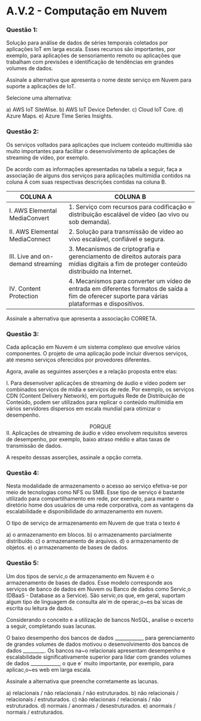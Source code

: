 ﻿# A.V.2 - Computação em Nuvem

### Questão 1:
Solução para análise de dados de séries temporais coletados por aplicações IoT em larga escala. Esses recursos são importantes, por exemplo, para aplicações de sensoriamento remoto ou aplicações que trabalham com previsões e identificação de tendências em grandes volumes de dados.

Assinale a alternativa que apresenta o nome deste serviço em Nuvem para suporte a aplicações de IoT.

Selecione uma alternativa:

a) AWS IoT SiteWise.
b) AWS IoT Device Defender.
c) Cloud IoT Core.
d) Azure Maps.
e) Azure Time Series Insights.


### Questão 2:
Os serviços voltados para aplicações que incluem conteúdo multimídia são muito importantes para facilitar o desenvolvimento de aplicações de streaming de vídeo, por exemplo.

De acordo com as informações apresentadas na tabela a seguir, faça a associação de alguns dos serviços para aplicações multimídia contidos na coluna A com suas respectivas descrições contidas na coluna B.

| COLUNA A | COLUNA B |
|----------|----------|
| I. AWS Elemental MediaConvert| 1. Serviço com recursos para codificação e distribuição escalável de vídeo (ao vivo ou sob demanda).|
| II. AWS Elemental MediaConnect| 2.  Solução para transmissão de vídeo ao vivo escalável, confiável e segura.|
| III. Live and on- demand streaming| 3.   Mecanismos de criptografia e gerenciamento de direitos autorais para mídias digitais a fim de proteger conteúdo distribuído na Internet.|
| IV. Content Protection| 4. Mecanismos para converter um vídeo de entrada em diferentes formatos de saída a fim de oferecer suporte para várias plataformas e dispositivos.|

Assinale a alternativa que apresenta a associação CORRETA.


### Questão 3:
Cada aplicação em Nuvem é um sistema complexo que envolve vários componentes. O projeto de uma aplicação pode incluir diversos serviços, até mesmo serviços oferecidos por provedores diferentes.

Agora, avalie as seguintes asserções e a relação proposta entre elas:

I. Para desenvolver aplicações de streaming de áudio e vídeo podem ser combinados serviços de mídia e serviços de rede. Por exemplo, os serviços CDN (Content Delivery Network), em português Rede de Distribuição de Conteúdo, podem ser utilizados para replicar o conteúdo multimídia em vários servidores dispersos em escala mundial para otimizar o desempenho.
<center>PORQUE</center>
II. Aplicações de streaming de áudio e vídeo envolvem requisitos severos de desempenho, por exemplo, baixo atraso médio e altas taxas de transmissão de dados.

A respeito dessas asserções, assinale a opção correta.


### Questão 4:
Nesta modalidade de armazenamento o acesso ao serviço efetiva-se por meio de tecnologias como NFS ou SMB. Esse tipo de serviço é bastante utilizado para compartilhamento em rede, por exemplo, para manter o diretório home dos usuários de uma rede corporativa, com as vantagens da escalabilidade e disponibilidade do armazenamento em nuvem.

O tipo de serviço de armazenamento em Nuvem de que trata o texto é

a) o armazenamento em blocos.
b) o armazenamento parcialmente distribuído.
c) o armazenamento de arquivos.
d) o armazenamento de objetos.
e) o armazenamento de bases de dados.


### Questão 5:
Um dos tipos de servic¸o de armazenamento em Nuvem é o armazenamento de bases de dados. Esse modelo corresponde aos serviços de banco de dados em Nuvem ou Banco de dados como Servic¸o (DBaaS - Database as a Service). São servic¸os que, em geral, suportam algum tipo de linguagem de consulta ale´m de operac¸o~es ba´sicas de escrita ou leitura de dados.

Considerando o conceito e a utilização de bancos NoSQL, analise o excerto a seguir, completando suas lacunas.

O baixo desempenho dos bancos de dados ____________ para gerenciamento de grandes volumes de dados motivou o desenvolvimento dos bancos de dados _________. Os bancos na~o relacionais apresentam desempenho e escalabilidade significativamente superior para lidar com grandes volumes de dados ____________, o que e´ muito importante, por exemplo, para aplicac¸o~es web em larga escala.

Assinale a alternativa que preenche corretamente as lacunas.

a) relacionais / não relacionais / não estruturados.
b) não relacionais / relacionais / estruturados.
c) não relacionais / relacionais / não estruturados.
d) normais / anormais / desestruturados.
e) anormais /  normais / estruturados.
